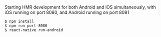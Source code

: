 Starting HMR development for both Android and iOS simultaneously,
with iOS running on port 8080, and Android running on port 8081

```
$ npm install
$ npm run port-8080
$ react-native run-android
```